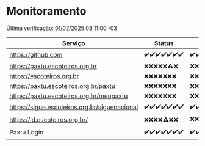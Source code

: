 # Monitoramento

Última verificação: 01/02/2025 03:11:00 -03

|Serviço|Status|Últimas 24h|
|---|---|---|
|https://github.com|<span title="2025-01-25: OK=23">✔️</span><span title="2025-01-26: OK=23">✔️</span><span title="2025-01-27: OK=23">✔️</span><span title="2025-01-28: OK=23">✔️</span><span title="2025-01-29: OK=23">✔️</span><span title="2025-01-30: OK=23">✔️</span><span title="2025-01-31: OK=5">✔️</span>|<span title="31/01/2025 03:11:00 -03 : 200">✔️</span><span title="31/01/2025 04:07:00 -03 : 200">✔️</span><span title="31/01/2025 05:10:00 -03 : 200">✔️</span><span title="31/01/2025 06:08:00 -03 : 200">✔️</span><span title="31/01/2025 07:08:00 -03 : 200">✔️</span><span title="31/01/2025 08:06:00 -03 : 200">✔️</span><span title="31/01/2025 09:14:00 -03 : 200">✔️</span><span title="31/01/2025 10:14:00 -03 : 200">✔️</span><span title="31/01/2025 11:07:00 -03 : 200">✔️</span><span title="31/01/2025 12:07:00 -03 : 200">✔️</span><span title="31/01/2025 13:09:00 -03 : 200">✔️</span><span title="31/01/2025 14:07:00 -03 : 200">✔️</span><span title="31/01/2025 15:10:00 -03 : 200">✔️</span><span title="31/01/2025 16:06:00 -03 : 200">✔️</span><span title="31/01/2025 17:08:00 -03 : 200">✔️</span><span title="31/01/2025 18:07:00 -03 : 200">✔️</span><span title="31/01/2025 19:07:00 -03 : 200">✔️</span><span title="31/01/2025 20:07:00 -03 : 200">✔️</span><span title="31/01/2025 21:42:00 -03 : 200">✔️</span><span title="31/01/2025 23:10:00 -03 : 200">✔️</span><span title="01/02/2025 00:13:00 -03 : 200">✔️</span><span title="01/02/2025 01:09:00 -03 : 200">✔️</span><span title="01/02/2025 02:07:00 -03 : 200">✔️</span><span title="01/02/2025 03:10:00 -03 : 200">✔️</span>|
|https://paxtu.escoteiros.org.br|<span title="2025-01-25: Falhas=23">❌</span><span title="2025-01-26: Falhas=23">❌</span><span title="2025-01-27: Falhas=23">❌</span><span title="2025-01-28: Falhas=23">❌</span><span title="2025-01-29: Falhas=23">❌</span><span title="2025-01-30: OK=1, Falhas=22">⚠️</span><span title="2025-01-31: Falhas=5">❌</span>|<span title="31/01/2025 03:11:00 -03 : 403">❌</span><span title="31/01/2025 04:07:00 -03 : 403">❌</span><span title="31/01/2025 05:10:00 -03 : 403">❌</span><span title="31/01/2025 06:08:00 -03 : 403">❌</span><span title="31/01/2025 07:08:00 -03 : 403">❌</span><span title="31/01/2025 08:06:00 -03 : 403">❌</span><span title="31/01/2025 09:14:00 -03 : 403">❌</span><span title="31/01/2025 10:14:00 -03 : 403">❌</span><span title="31/01/2025 11:07:00 -03 : 403">❌</span><span title="31/01/2025 12:07:00 -03 : 403">❌</span><span title="31/01/2025 13:09:00 -03 : 403">❌</span><span title="31/01/2025 14:07:00 -03 : 403">❌</span><span title="31/01/2025 15:11:00 -03 : 403">❌</span><span title="31/01/2025 16:06:00 -03 : 403">❌</span><span title="31/01/2025 17:08:00 -03 : 403">❌</span><span title="31/01/2025 18:07:00 -03 : 403">❌</span><span title="31/01/2025 19:07:00 -03 : 403">❌</span><span title="31/01/2025 20:07:00 -03 : 403">❌</span><span title="31/01/2025 21:42:00 -03 : 403">❌</span><span title="31/01/2025 23:10:00 -03 : 403">❌</span><span title="01/02/2025 00:13:00 -03 : 403">❌</span><span title="01/02/2025 01:09:00 -03 : 403">❌</span><span title="01/02/2025 02:07:00 -03 : 403">❌</span><span title="01/02/2025 03:10:00 -03 : 403">❌</span>|
|https://escoteiros.org.br|<span title="2025-01-25: Falhas=23">❌</span><span title="2025-01-26: Falhas=23">❌</span><span title="2025-01-27: Falhas=23">❌</span><span title="2025-01-28: Falhas=23">❌</span><span title="2025-01-29: Falhas=23">❌</span><span title="2025-01-30: Falhas=23">❌</span><span title="2025-01-31: Falhas=5">❌</span>|<span title="31/01/2025 03:11:00 -03 : 403">❌</span><span title="31/01/2025 04:07:00 -03 : 403">❌</span><span title="31/01/2025 05:10:00 -03 : 403">❌</span><span title="31/01/2025 06:08:00 -03 : 403">❌</span><span title="31/01/2025 07:08:00 -03 : 403">❌</span><span title="31/01/2025 08:06:00 -03 : 403">❌</span><span title="31/01/2025 09:14:00 -03 : 403">❌</span><span title="31/01/2025 10:14:00 -03 : 403">❌</span><span title="31/01/2025 11:07:00 -03 : 403">❌</span><span title="31/01/2025 12:07:00 -03 : 403">❌</span><span title="31/01/2025 13:09:00 -03 : 403">❌</span><span title="31/01/2025 14:07:00 -03 : 403">❌</span><span title="31/01/2025 15:11:00 -03 : 403">❌</span><span title="31/01/2025 16:06:00 -03 : 403">❌</span><span title="31/01/2025 17:08:00 -03 : 403">❌</span><span title="31/01/2025 18:07:00 -03 : 403">❌</span><span title="31/01/2025 19:07:00 -03 : 403">❌</span><span title="31/01/2025 20:07:00 -03 : 403">❌</span><span title="31/01/2025 21:42:00 -03 : 403">❌</span><span title="31/01/2025 23:10:00 -03 : 403">❌</span><span title="01/02/2025 00:13:00 -03 : 403">❌</span><span title="01/02/2025 01:09:00 -03 : 403">❌</span><span title="01/02/2025 02:07:00 -03 : 403">❌</span><span title="01/02/2025 03:10:00 -03 : 403">❌</span>|
|https://paxtu.escoteiros.org.br/paxtu|<span title="2025-01-25: Falhas=23">❌</span><span title="2025-01-26: Falhas=23">❌</span><span title="2025-01-27: Falhas=23">❌</span><span title="2025-01-28: Falhas=23">❌</span><span title="2025-01-29: Falhas=23">❌</span><span title="2025-01-30: Falhas=23">❌</span><span title="2025-01-31: Falhas=5">❌</span>|<span title="31/01/2025 03:11:00 -03 : 403">❌</span><span title="31/01/2025 04:07:00 -03 : 403">❌</span><span title="31/01/2025 05:10:00 -03 : 403">❌</span><span title="31/01/2025 06:08:00 -03 : 403">❌</span><span title="31/01/2025 07:08:00 -03 : 403">❌</span><span title="31/01/2025 08:06:00 -03 : 403">❌</span><span title="31/01/2025 09:14:00 -03 : 403">❌</span><span title="31/01/2025 10:14:00 -03 : 403">❌</span><span title="31/01/2025 11:07:00 -03 : 403">❌</span><span title="31/01/2025 12:07:00 -03 : 403">❌</span><span title="31/01/2025 13:09:00 -03 : 403">❌</span><span title="31/01/2025 14:07:00 -03 : 403">❌</span><span title="31/01/2025 15:11:00 -03 : 403">❌</span><span title="31/01/2025 16:06:00 -03 : 403">❌</span><span title="31/01/2025 17:08:00 -03 : 403">❌</span><span title="31/01/2025 18:07:00 -03 : 403">❌</span><span title="31/01/2025 19:07:00 -03 : 403">❌</span><span title="31/01/2025 20:07:00 -03 : 403">❌</span><span title="31/01/2025 21:42:00 -03 : 403">❌</span><span title="31/01/2025 23:10:00 -03 : 403">❌</span><span title="01/02/2025 00:13:00 -03 : 403">❌</span><span title="01/02/2025 01:09:00 -03 : 403">❌</span><span title="01/02/2025 02:07:00 -03 : 403">❌</span><span title="01/02/2025 03:10:00 -03 : 403">❌</span>|
|https://paxtu.escoteiros.org.br/meupaxtu|<span title="2025-01-25: Falhas=23">❌</span><span title="2025-01-26: Falhas=23">❌</span><span title="2025-01-27: Falhas=23">❌</span><span title="2025-01-28: Falhas=23">❌</span><span title="2025-01-29: Falhas=23">❌</span><span title="2025-01-30: Falhas=23">❌</span><span title="2025-01-31: Falhas=5">❌</span>|<span title="31/01/2025 03:11:00 -03 : 403">❌</span><span title="31/01/2025 04:07:00 -03 : 403">❌</span><span title="31/01/2025 05:10:00 -03 : 403">❌</span><span title="31/01/2025 06:08:00 -03 : 403">❌</span><span title="31/01/2025 07:08:00 -03 : 403">❌</span><span title="31/01/2025 08:06:00 -03 : 403">❌</span><span title="31/01/2025 09:14:00 -03 : 403">❌</span><span title="31/01/2025 10:14:00 -03 : 403">❌</span><span title="31/01/2025 11:07:00 -03 : 403">❌</span><span title="31/01/2025 12:07:00 -03 : 403">❌</span><span title="31/01/2025 13:09:00 -03 : 403">❌</span><span title="31/01/2025 14:07:00 -03 : 403">❌</span><span title="31/01/2025 15:11:00 -03 : 403">❌</span><span title="31/01/2025 16:06:00 -03 : 403">❌</span><span title="31/01/2025 17:08:00 -03 : 403">❌</span><span title="31/01/2025 18:07:00 -03 : 403">❌</span><span title="31/01/2025 19:07:00 -03 : 403">❌</span><span title="31/01/2025 20:07:00 -03 : 403">❌</span><span title="31/01/2025 21:42:00 -03 : 403">❌</span><span title="31/01/2025 23:10:00 -03 : 403">❌</span><span title="01/02/2025 00:13:00 -03 : 403">❌</span><span title="01/02/2025 01:09:00 -03 : 403">❌</span><span title="01/02/2025 02:07:00 -03 : 403">❌</span><span title="01/02/2025 03:11:00 -03 : 403">❌</span>|
|https://sigue.escoteiros.org.br/siguenacional|<span title="2025-01-25: OK=23">✔️</span><span title="2025-01-26: OK=23">✔️</span><span title="2025-01-27: OK=23">✔️</span><span title="2025-01-28: OK=23">✔️</span><span title="2025-01-29: OK=23">✔️</span><span title="2025-01-30: OK=23">✔️</span><span title="2025-01-31: OK=5">✔️</span>|<span title="31/01/2025 03:11:00 -03 : 200">✔️</span><span title="31/01/2025 04:07:00 -03 : 200">✔️</span><span title="31/01/2025 05:10:00 -03 : 200">✔️</span><span title="31/01/2025 06:08:00 -03 : 200">✔️</span><span title="31/01/2025 07:08:00 -03 : 200">✔️</span><span title="31/01/2025 08:06:00 -03 : 200">✔️</span><span title="31/01/2025 09:14:00 -03 : 200">✔️</span><span title="31/01/2025 10:14:00 -03 : 200">✔️</span><span title="31/01/2025 11:07:00 -03 : 200">✔️</span><span title="31/01/2025 12:07:00 -03 : 200">✔️</span><span title="31/01/2025 13:09:00 -03 : 200">✔️</span><span title="31/01/2025 14:07:00 -03 : 200">✔️</span><span title="31/01/2025 15:11:00 -03 : 200">✔️</span><span title="31/01/2025 16:06:00 -03 : 200">✔️</span><span title="31/01/2025 17:08:00 -03 : 200">✔️</span><span title="31/01/2025 18:07:00 -03 : 200">✔️</span><span title="31/01/2025 19:07:00 -03 : 200">✔️</span><span title="31/01/2025 20:07:00 -03 : 200">✔️</span><span title="31/01/2025 21:42:00 -03 : 200">✔️</span><span title="31/01/2025 23:10:00 -03 : 200">✔️</span><span title="01/02/2025 00:13:00 -03 : 200">✔️</span><span title="01/02/2025 01:09:00 -03 : 200">✔️</span><span title="01/02/2025 02:07:00 -03 : 200">✔️</span><span title="01/02/2025 03:11:00 -03 : 200">✔️</span>|
|https://id.escoteiros.org.br/|<span title="2025-01-25: Falhas=23">❌</span><span title="2025-01-26: Falhas=23">❌</span><span title="2025-01-27: Falhas=23">❌</span><span title="2025-01-28: Falhas=23">❌</span><span title="2025-01-29: OK=1, Falhas=22">⚠️</span><span title="2025-01-30: Falhas=23">❌</span><span title="2025-01-31: Falhas=5">❌</span>|<span title="31/01/2025 03:11:00 -03 : 403">❌</span><span title="31/01/2025 04:07:00 -03 : 403">❌</span><span title="31/01/2025 05:10:00 -03 : 403">❌</span><span title="31/01/2025 06:08:00 -03 : 403">❌</span><span title="31/01/2025 07:08:00 -03 : 403">❌</span><span title="31/01/2025 08:06:00 -03 : 403">❌</span><span title="31/01/2025 09:14:00 -03 : 403">❌</span><span title="31/01/2025 10:14:00 -03 : 403">❌</span><span title="31/01/2025 11:07:00 -03 : 403">❌</span><span title="31/01/2025 12:07:00 -03 : 200">✔️</span><span title="31/01/2025 13:09:00 -03 : 403">❌</span><span title="31/01/2025 14:07:00 -03 : 403">❌</span><span title="31/01/2025 15:11:00 -03 : 403">❌</span><span title="31/01/2025 16:06:00 -03 : 403">❌</span><span title="31/01/2025 17:08:00 -03 : 403">❌</span><span title="31/01/2025 18:07:00 -03 : 403">❌</span><span title="31/01/2025 19:07:00 -03 : 403">❌</span><span title="31/01/2025 20:07:00 -03 : 403">❌</span><span title="31/01/2025 21:42:00 -03 : 403">❌</span><span title="31/01/2025 23:10:00 -03 : 403">❌</span><span title="01/02/2025 00:13:00 -03 : 403">❌</span><span title="01/02/2025 01:09:00 -03 : 403">❌</span><span title="01/02/2025 02:07:00 -03 : 403">❌</span><span title="01/02/2025 03:11:00 -03 : 403">❌</span>|
|Paxtu Login|<span title="2025-01-25: OK=23">✔️</span><span title="2025-01-26: OK=23">✔️</span><span title="2025-01-27: OK=23">✔️</span><span title="2025-01-28: OK=23">✔️</span><span title="2025-01-29: OK=23">✔️</span><span title="2025-01-30: OK=23">✔️</span><span title="2025-01-31: OK=5">✔️</span>|<span title="31/01/2025 03:11:00 -03 : 200">✔️</span><span title="31/01/2025 04:07:00 -03 : 200">✔️</span><span title="31/01/2025 05:10:00 -03 : 200">✔️</span><span title="31/01/2025 06:08:00 -03 : 200">✔️</span><span title="31/01/2025 07:08:00 -03 : 200">✔️</span><span title="31/01/2025 08:06:00 -03 : 200">✔️</span><span title="31/01/2025 09:14:00 -03 : 200">✔️</span><span title="31/01/2025 10:14:00 -03 : 200">✔️</span><span title="31/01/2025 11:07:00 -03 : 200">✔️</span><span title="31/01/2025 12:07:00 -03 : 200">✔️</span><span title="31/01/2025 13:09:00 -03 : 200">✔️</span><span title="31/01/2025 14:07:00 -03 : 200">✔️</span><span title="31/01/2025 15:11:00 -03 : 200">✔️</span><span title="31/01/2025 16:06:00 -03 : 200">✔️</span><span title="31/01/2025 17:08:00 -03 : 200">✔️</span><span title="31/01/2025 18:07:00 -03 : 200">✔️</span><span title="31/01/2025 19:07:00 -03 : 200">✔️</span><span title="31/01/2025 20:07:00 -03 : 200">✔️</span><span title="31/01/2025 21:42:00 -03 : 200">✔️</span><span title="31/01/2025 23:10:00 -03 : 200">✔️</span><span title="01/02/2025 00:13:00 -03 : 200">✔️</span><span title="01/02/2025 01:09:00 -03 : 200">✔️</span><span title="01/02/2025 02:07:00 -03 : 200">✔️</span><span title="01/02/2025 03:11:00 -03 : 200">✔️</span>|
